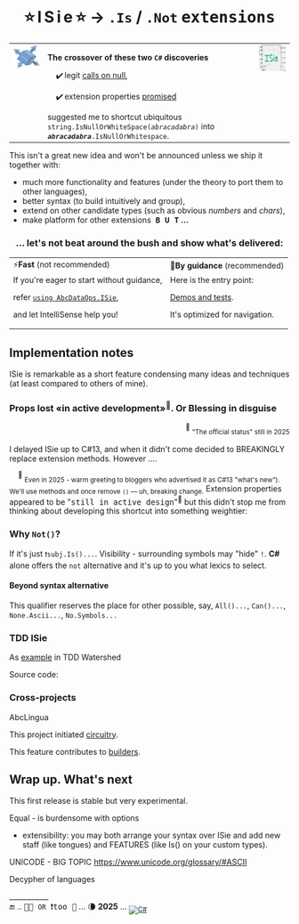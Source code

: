 <h1 align="center">⭐&thinsp;I&thinsp;S&thinsp;i&thinsp;e&thinsp;⭐ &rarr; <code>.Is</code> / <code><samp>.Not</samp></code> <samp>extensions</samp></h1>

<table><tr valign="top"><td><picture><img width="250px" src="../../../_rsc/img/ISie.jpg" alt="&nbsp;&nbsp;I&thinsp;S&thinsp;i&thinsp;e&nbsp;&nbsp;extensions"/></picture></td><td>
<p><b>The crossover of these two <code>C#</code> discoveries</b></p>
<div>&nbsp;&nbsp;&nbsp;&nbsp;✔️&thinsp;legit <a href="../../../frames/README+/calls_on_null.md">calls on null</a>,</div>
<p>&nbsp;&nbsp;&nbsp;&nbsp;✔️&thinsp;extension properties <a href="https://github.com/dotnet/roslyn/issues/11159">promised</a></p>
<div>suggested me to shortcut ubiquitous <code>string.IsNullOrWhiteSpace(<i>abracadabra</i>)</code> into <code><i><b>abracadabra</b></i>.IsNullOrWhitespace</code>.</div>
</td><td><picture><img width="250px" src="../../../_rsc/img/_nav/tiles/ISieCircuitry_200px.jpg" alt="&nbsp;&nbsp;I&thinsp;S&thinsp;i&thinsp;e&nbsp;&nbsp;extensions"/></picture></td></tr></table>

This isn't a great new idea and won't be announced unless we ship it together with:

+ much more functionality and features (under the theory to port them to other languages),
+ better syntax (to build intuitively and group),
+ extend on other candidate types (such as obvious _numbers_ and _chars_),
+ make platform for other extensions&nbsp;&nbsp;**<samp>B&thinsp;U&thinsp;T</samp> ...**

<h3 align="center">... let's not beat around the bush and show what's delivered:</h3>

<table align="center"><tr></tr><tr><td>⚡<b>Fast</b> (not recommended)</td><td>🧪<b>By guidance</b> (recommended)</td></tr>
  <tr valign="top"><td>
  <div>If you're eager to start without guidance,</div>
  <p>refer <a href="../../../../src/TuttiFrutti/AbcDataOps/ISie"><code>using AbcDataOps.ISie</code></a>,</p>
  <p>and let IntelliSense help you!</p>
</td><td>
  <div>Here is the entry point:</div>
  <p><a href="../../../../src/TuttiFrutti/AbcShortcutsTests/ISie">Demos and tests</a>.</p>
  <p>It's optimized for navigation.</p>
</td></tr></table>

## Implementation notes

ISie is remarkable as a short feature condensing many ideas and techniques (at least compared to others of mine).

### Props lost «in active development»<sup>📨</sup>. Or Blessing in disguise

<p align="right"><sup>📨</sup> <sub>"The official status" still in 2025</sub></p>

I delayed ISie up to C#13, and when it didn't come decided to BREAKINGLY replace extension methods. However .... 

&nbsp;&nbsp;&nbsp;&nbsp;<sup>🙋</sup> <sub>Even in 2025 - warm greeting to bloggers who advertised it as C#13 "what's new"). We'll use methods and once remove `()` &mdash; uh, breaking change.</sub> 
Extension properties appeared to be "<samp>still in active design</samp>"<sup>🙋</sup> but this didn't stop me from thinking about developing this shortcut into something weightier:

### Why `Not()`?

If it's just <code>❗subj.Is()...</code>. Visibility - surrounding symbols may "hide" `!`. **C#** alone offers the `not` alternative and it's up to you what lexics to select.

#### Beyond syntax alternative

This qualifier reserves the place for other possible, say, `All()...`, `Can()...`, `None.Ascii...`, `No.Symbols...`  

### TDD ISie

As [example](https://github.com/Kyriosity/read-write/blob/main/README+/software/tests/asDrive/README+/TDD-Watershed/README.md#TDD-ISie) in TDD Watershed

Source code:

### Cross-projects

AbcLingua

This project initiated [circuitry](../../../techniques/README+/circuitry).

This feature contributes to [builders](../../../techniques/README+/builders).

## Wrap up. What's next

This first release is stable but very experimental.

Equal - is burdensome with options

+ extensibility: you may both arrange your syntax over ISie and add new staff (like tongues) and FEATURES (like Is() on your custom types).

UNICODE - BIG TOPIC https://www.unicode.org/glossary/#ASCII

Decypher of languages

\___________\
🔚 .. <samp>🐝🐝 <code>OR</code> ❗too 🐝</samp> ... 🌘 **2025** ... <sub>[![C#](https://custom-icon-badges.demolab.com/badge/C%23-but_for_all-orangered.svg?logo=cshrp&logoColor=white&color=turquose)](#)</sub>
